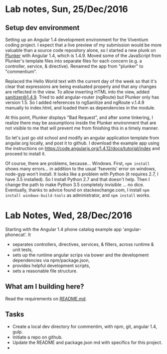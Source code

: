 # Lab notes, Sun, 25/Dec/2016

## Setup dev environment

Setting up an Angular 1.4 development environment for the Viventium coding project.  I expect that a live preview of my submission would be more valuable than a source code repository alone, so I started a new plunk on [Plunker](http://www.plnkr.co) with Angular 1.4, which is 1.4.9.  Moved some of the JavaScript from Plunker's template files into separate files for each concern (e.g. a controller, service, & directive).  Renamed the app from "plunker" to "commentium".  

Replaced the Hello World text with the current day of the week so that it's clear that expressions are being evaluated properly and that any changes are reflected in the view.  To allow inserting HTML into the view, added sanitizer@1.4.9.  Tried to add angular-router (ngRoute) but Plunker only has version 1.5.  So I added references to ngSanitize and ngRoute v.1.4.9 manually to index.html, and loaded them as dependencies in the module.

At this point, Plunker displays "Bad Request", and after some tinkering, I realize there may be assumptions inside the Plunker environment that are not visible to me that will prevent me from finishing this in a timely manner.

So let's just go old school and modify an angular application template from angular.org locally, and post it to github.  I download the example app using the instructions on https://code.angularjs.org/1.4.12/docs/tutorial/index and proceed to install it.

Of course, there are problems, because... Windows.  First, `npm install` shows many errors... in addition to the usual 'fsevents' error on windows, node-gyp won't install.  It looks like a problem with Python (it requires 2.7, I have 3.5 installed). So I install Python 2.7 and that doesn't help. Then I change the path to make Python 3.5 completely invisible ... no dice.  Eventually, thanks to advice found on stackexchange.com, I install `npm install windows-build-tools` as administrator, and `npm install` works.  

# Lab Notes, Wed, 28/Dec/2016

Starting with the Angular 1.4 phone catalog example app 'angular-phonecat'.  It
* separates controllers, directives, services, & filters, across runtime & unit tests, 
* sets up the runtime angular scrips via bower and the development dependencies via npm/package.json,
* provides helpful development scripts,
* sets a reasonable file structure.

## What am I building here?

Read the requirements on [README.md](./README.md).


## Tasks

* Create a local dev directory for commentim, with npm, git, angular 1.4, gulp.
* Initiate a repo on github. 
* Update the README and package.json md with specifics for this project.
* 
